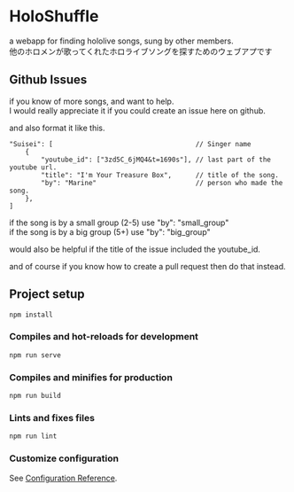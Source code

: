# HoloShuffle
a webapp for finding hololive songs, sung by other members.  
他のホロメンが歌ってくれたホロライブソングを探すためのウェブアプです

## Github Issues
if you know of more songs, and want to help.  
I would really appreciate it if you could create an issue here on github.

and also format it like this.

    "Suisei": [                                    // Singer name
        {
            "youtube_id": ["3zd5C_6jMQ4&t=1690s"], // last part of the youtube url.
            "title": "I'm Your Treasure Box",      // title of the song.
            "by": "Marine"                         // person who made the song.
        },
    ]

if the song is by a small group (2-5) use "by": "small_group"  
if the song is by a big group (5+) use "by": "big_group"

would also be helpful if the title of the issue included the youtube_id.

and of course if you know how to create a pull request then do that instead.

## Project setup
```
npm install
```

### Compiles and hot-reloads for development
```
npm run serve
```

### Compiles and minifies for production
```
npm run build
```

### Lints and fixes files
```
npm run lint
```

### Customize configuration
See [Configuration Reference](https://cli.vuejs.org/config/).
